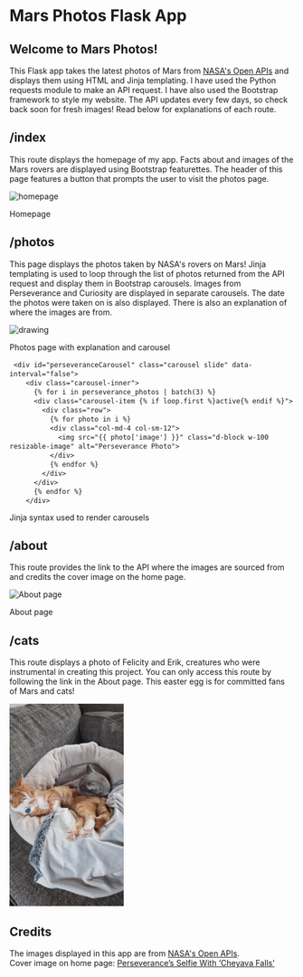 # Mars Photos Flask App

## __Welcome to Mars Photos!__

This Flask app takes the latest photos of Mars from [NASA's Open APIs](https://api.nasa.gov/) and displays them using HTML and Jinja templating. I have used the Python requests module to make an API request. I have also used the Bootstrap framework to style my website. The API updates every few days, so check back soon for fresh images! Read below for explanations of each route. 

## /index
This route displays the homepage of my app. Facts about and images of the Mars rovers are displayed using Bootstrap featurettes. The header of this page features a button that prompts the user to visit the photos page.

<img src="https://github.com/user-attachments/assets/82eebe27-b1a1-40b3-a63a-126664824889" alt="homepage" width="50%">

Homepage

## /photos
This page displays the photos taken by NASA's rovers on Mars! Jinja templating is used to loop through the list of photos returned from the API request and display them in Bootstrap carousels. Images from Perseverance and Curiosity are displayed in separate carousels. The date the photos were taken on is also displayed. There is also an explanation of where the images are from. 

<img src="https://github.com/user-attachments/assets/79fe99d2-a9c4-4c28-958b-67e244231cfd" alt="drawing" width="50%"/>

Photos page with explanation and carousel

```
 <div id="perseveranceCarousel" class="carousel slide" data-interval="false">
    <div class="carousel-inner">
      {% for i in perseverance_photos | batch(3) %}
      <div class="carousel-item {% if loop.first %}active{% endif %}">
        <div class="row">
          {% for photo in i %}
          <div class="col-md-4 col-sm-12">
            <img src="{{ photo['image'] }}" class="d-block w-100 resizable-image" alt="Perseverance Photo">
          </div>
          {% endfor %}
        </div>
      </div>
      {% endfor %}
    </div>
```
Jinja syntax used to render carousels

## /about
This route provides the link to the API where the images are sourced from and credits the cover image on the home page. 

<img src="https://github.com/user-attachments/assets/89da87a7-9bc8-4f3c-b8bd-235827a408d0" alt="About page" width = 50%>

About page

## /cats
This route displays a photo of Felicity and Erik, creatures who were instrumental in creating this project. You can only access this route by following the link in the About page. This easter egg is for committed fans of Mars and cats!

<img src="https://github.com/Ava-HW/mars_flask_app/blob/master/static/images/20240731_151317.jpg" width = 40%>

## Credits
The images displayed in this app are from [NASA's Open APIs](https://api.nasa.gov/). <br>
Cover image on home page: [Perseverance’s Selfie With ‘Cheyava Falls’](https://science.nasa.gov/resource/perseverances-selfie-with-cheyava-falls)





